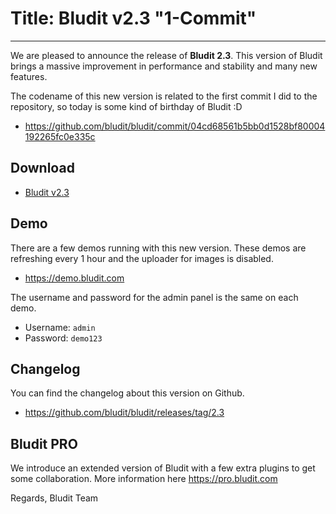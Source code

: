 # Title: Bludit v2.3 "1-Commit"
<!-- Date: 2018-03-08 08:00:00 -->
---
We are pleased to announce the release of **Bludit 2.3**. This version of Bludit brings a massive improvement in performance and stability and many new features.

The codename of this new version is related to the first commit I did to the repository, so today is some kind of birthday of Bludit :D
- https://github.com/bludit/bludit/commit/04cd68561b5bb0d1528bf80004192265fc0e335c

<!-- pagebreak -->

## Download
- [Bludit v2.3](https://df6m0u2ovo2fu.cloudfront.net/builds/bludit-2-3.zip)

## Demo
There are a few demos running with this new version. These demos are refreshing every 1 hour and the uploader for images is disabled.
- https://demo.bludit.com

The username and password for the admin panel is the same on each demo.
- Username: `admin`
- Password: `demo123`

## Changelog
You can find the changelog about this version on Github.
- https://github.com/bludit/bludit/releases/tag/2.3

## Bludit PRO
We introduce an extended version of Bludit with a few extra plugins to get some collaboration.
More information here https://pro.bludit.com

Regards,
Bludit Team